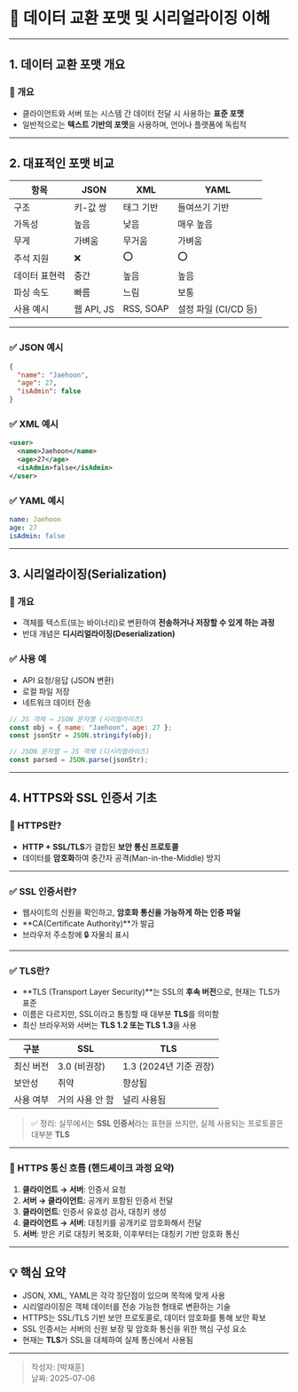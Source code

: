 
# 📘 데이터 교환 포맷 및 시리얼라이징 이해

---

## 1. 데이터 교환 포맷 개요

### 📌 개요
- 클라이언트와 서버 또는 시스템 간 데이터 전달 시 사용하는 **표준 포맷**
- 일반적으로는 **텍스트 기반의 포맷**을 사용하며, 언어나 플랫폼에 독립적

---

## 2. 대표적인 포맷 비교

| 항목 | JSON | XML | YAML |
|------|------|-----|------|
| 구조 | 키-값 쌍 | 태그 기반 | 들여쓰기 기반 |
| 가독성 | 높음 | 낮음 | 매우 높음 |
| 무게 | 가벼움 | 무거움 | 가벼움 |
| 주석 지원 | ❌ | ⭕ | ⭕ |
| 데이터 표현력 | 중간 | 높음 | 높음 |
| 파싱 속도 | 빠름 | 느림 | 보통 |
| 사용 예시 | 웹 API, JS | RSS, SOAP | 설정 파일 (CI/CD 등) |

---

### ✅ JSON 예시
```json
{
  "name": "Jaehoon",
  "age": 27,
  "isAdmin": false
}
```

### ✅ XML 예시
```xml
<user>
  <name>Jaehoon</name>
  <age>27</age>
  <isAdmin>false</isAdmin>
</user>
```

### ✅ YAML 예시
```yaml
name: Jaehoon
age: 27
isAdmin: false
```

---

## 3. 시리얼라이징(Serialization)

### 📌 개요
- 객체를 텍스트(또는 바이너리)로 변환하여 **전송하거나 저장할 수 있게 하는 과정**
- 반대 개념은 **디시리얼라이징(Deserialization)**

### ✅ 사용 예
- API 요청/응답 (JSON 변환)
- 로컬 파일 저장
- 네트워크 데이터 전송

```js
// JS 객체 → JSON 문자열 (시리얼라이즈)
const obj = { name: "Jaehoon", age: 27 };
const jsonStr = JSON.stringify(obj);

// JSON 문자열 → JS 객체 (디시리얼라이즈)
const parsed = JSON.parse(jsonStr);
```

---

## 4. HTTPS와 SSL 인증서 기초

### 📌 HTTPS란?
- **HTTP + SSL/TLS**가 결합된 **보안 통신 프로토콜**
- 데이터를 **암호화**하여 중간자 공격(Man-in-the-Middle) 방지

---

### ✅ SSL 인증서란?
- 웹사이트의 신원을 확인하고, **암호화 통신을 가능하게 하는 인증 파일**
- **CA(Certificate Authority)**가 발급
- 브라우저 주소창에 🔒 자물쇠 표시

---

### ✅ TLS란?

- **TLS (Transport Layer Security)**는 SSL의 **후속 버전**으로, 현재는 TLS가 표준
- 이름은 다르지만, SSL이라고 통칭할 때 대부분 **TLS**를 의미함
- 최신 브라우저와 서버는 **TLS 1.2 또는 TLS 1.3**을 사용

| 구분 | SSL | TLS |
|------|-----|-----|
| 최신 버전 | 3.0 (비권장) | 1.3 (2024년 기준 권장) |
| 보안성 | 취약 | 향상됨 |
| 사용 여부 | 거의 사용 안 함 | 널리 사용됨 |

> ✅ 정리: 실무에서는 **SSL 인증서**라는 표현을 쓰지만, 실제 사용되는 프로토콜은 대부분 **TLS**

---

### 🔐 HTTPS 통신 흐름 (핸드셰이크 과정 요약)

1. **클라이언트 → 서버**: 인증서 요청
2. **서버 → 클라이언트**: 공개키 포함된 인증서 전달
3. **클라이언트**: 인증서 유효성 검사, 대칭키 생성
4. **클라이언트 → 서버**: 대칭키를 공개키로 암호화해서 전달
5. **서버**: 받은 키로 대칭키 복호화, 이후부터는 대칭키 기반 암호화 통신

---

## 💡 핵심 요약

- JSON, XML, YAML은 각각 장단점이 있으며 목적에 맞게 사용
- 시리얼라이징은 객체 데이터를 전송 가능한 형태로 변환하는 기술
- HTTPS는 SSL/TLS 기반 보안 프로토콜로, 데이터 암호화를 통해 보안 확보
- SSL 인증서는 서버의 신원 보장 및 암호화 통신을 위한 핵심 구성 요소
- 현재는 **TLS**가 SSL을 대체하여 실제 통신에서 사용됨

---

> 작성자: [박재훈]  
> 날짜: 2025-07-06  
